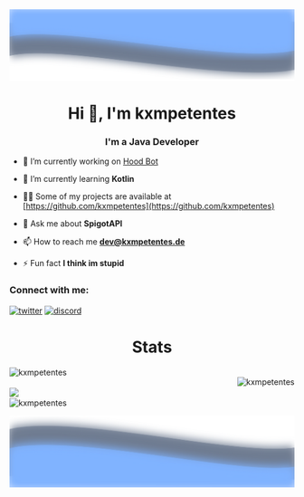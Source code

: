 <img align="center" src="https://raw.githubusercontent.com/kxmpetentes/kxmpetentes/master/top.svg"/>

<h1 align="center">Hi 👋, I'm kxmpetentes</h1>
<h3 align="center">I'm a Java Developer</h3>

<p align="center">

- 🔭 I’m currently working on [Hood Bot](https://top.gg/bot/765850867508445215)

- 🌱 I’m currently learning **Kotlin**

- 👨‍💻 Some of my projects are available at [https://github.com/kxmpetentes](https://github.com/kxmpetentes)

- 💬 Ask me about **SpigotAPI**

- 📫 How to reach me **dev@kxmpetentes.de**

- ⚡ Fun fact **I think im stupid**


</p>

<h3 align="left">Connect with me:</h3>
<p align="left">
<a href="https://twitter.com/kxmpetentes" target="blank"><img align="center" src="https://cdn.jsdelivr.net/npm/simple-icons@3.0.1/icons/twitter.svg" alt="twitter" height="30" width="40" /></a>
<a href="https://discord.com/invite/ybMKsGJE9b" target="blank"><img align="center" src="https://cdn.jsdelivr.net/npm/simple-icons@3.0.1/icons/discord.svg" alt="discord" height="30" width="40" /></a>
</p>

<h1 align="center">    </h1>

<p>
<h1 align="center">Stats</h1>

<img align="left" src="https://github-readme-stats.vercel.app/api?username=kxmpetentes&show_icons=true&theme=react" alt="kxmpetentes" />
<br>

<img align="right" src="https://github-readme-stats.vercel.app/api/top-langs/?username=kxmpetentes&theme=react" alt="kxmpetentes"/>
<br>

<img align="center" src="https://github-readme-stats.vercel.app/api/wakatime?username=kxmpetentes&theme=react"/>
<br>

<img align="center" src="https://github-readme-streak-stats.herokuapp.com/?user=kxmpetentes&theme=react" alt="kxmpetentes" />
<br>

</p>

<img align="center" src="https://raw.githubusercontent.com/kxmpetentes/kxmpetentes/master/bottom.svg"/>




